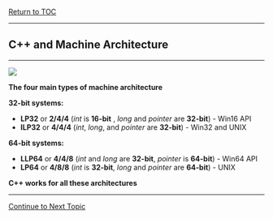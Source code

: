 <a href="https://github.com/CyberTrainingUSAF/10-Archive/blob/master/IQT-CPP_Programming/00-Table-of-Contents.md" > Return to TOC </a>

---

## C++ and Machine Architecture

---

![](/IQT-CPP_Programming/assets/428660_3029335645707_1032311811_32960633_102660332_n.jpg)

**The four main types of machine architecture**

**32-bit systems:**

* **LP32** or **2/4/4** \(_int_ is **16-bit** , _long_ and *pointer* are **32-bit**\) - Win16 API
* **ILP32** or **4/4/4** \(_int_, _long_, and *pointer* are **32-bit**\) - Win32 and UNIX

**64-bit systems:**

* **LLP64** or **4/4/8** \(_int_ and _long_ are **32-bit**, _pointer_ is **64-bit**\) - Win64 API
* **LP64** or **4/8/8** \(_int_ is **32-bit**, _long_ and _pointer_ are **64-bit**\) - UNIX

**C++ works for all these architectures**

---

<a href="https://github.com/CyberTrainingUSAF/10-Archive/blob/master/IQT-CPP_Programming/ch01_Introduction/1.06_c%2B%2B-integer-type-sizes.md" > Continue to Next Topic </a>

